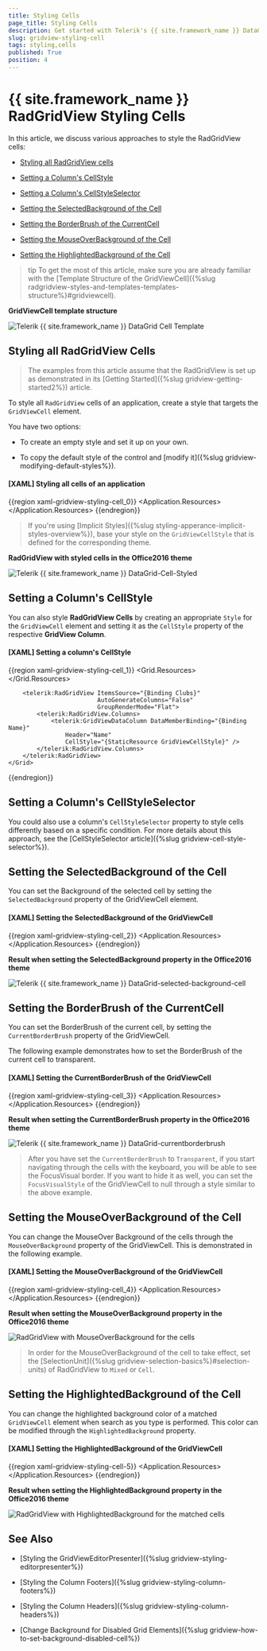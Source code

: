 ```yaml
---
title: Styling Cells
page_title: Styling Cells
description: Get started with Telerik's {{ site.framework_name }} DataGrid and learn how to create an appropriate style targeting the Cell element.
slug: gridview-styling-cell
tags: styling,cells
published: True
position: 4
---
```


# {{ site.framework_name }} RadGridView Styling Cells

In this article, we discuss various approaches to style the RadGridView cells:

* [Styling all RadGridView cells](#styling-all-radgridview-cells)

* [Setting a Column's CellStyle](#setting-a-columns-cellstyle)

* [Setting a Column's CellStyleSelector](#setting-a-columns-cellstyleselector)

* [Setting the SelectedBackground of the Cell](#setting-the-selectedbackground-of-the-cell)

* [Setting the BorderBrush of the CurrentCell](#setting-the-borderbrush-of-the-currentcell)

* [Setting the MouseOverBackground of the Cell](#setting-the-mouseoverbackground-of-the-cell)

* [Setting the HighlightedBackground of the Cell](#setting-the-highlightedbackground-of-the-cell)

>tip To get the most of this article, make sure you are already familiar with the [Template Structure of the GridViewCell]({%slug radgridview-styles-and-templates-templates-structure%}#gridviewcell).

__GridViewCell template structure__

![Telerik {{ site.framework_name }} DataGrid Cell Template](images/gridviewcell-template.png)

## Styling all RadGridView Cells

> The examples from this article assume that the RadGridView is set up as demonstrated in its [Getting Started]({%slug gridview-getting-started2%}) article.

To style all `RadGridView` cells of an application, create a style that targets the `GridViewCell` element.

You have two options:

* To create an empty style and set it up on your own.

* To copy the default style of the control and [modify it]({%slug gridview-modifying-default-styles%}).

#### __[XAML] Styling all cells of an application__

{{region xaml-gridview-styling-cell_0}}
	<Application.Resources>
        <ResourceDictionary>
            <!-- If you use NoXaml dlls set the BasedOn property of the Style: BasedOn="{StaticResource GridViewCellStyle}" -->
            <Style TargetType="telerik:GridViewCell">
                <Setter Property="VerticalContentAlignment" Value="Top"/>
                <Setter Property="HorizontalContentAlignment" Value="Center"/>
                <Setter Property="Background" Value="#ffcc00"/>
            </Style>
        </ResourceDictionary>
    </Application.Resources>
{{endregion}}

>If you're using [Implicit Styles]({%slug styling-apperance-implicit-styles-overview%}), base your style on the `GridViewCellStyle` that is defined for the corresponding theme.

__RadGridView with styled cells in the Office2016 theme__

![Telerik {{ site.framework_name }} DataGrid-Cell-Styled](images/RadGridView-Cell-Styled.png)

## Setting a Column's CellStyle

You can also style __RadGridView Cells__ by creating an appropriate `Style` for the `GridViewCell` element and setting it as the `CellStyle` property of the respective __GridView Column__. 

#### __[XAML] Setting a column's CellStyle__
{{region xaml-gridview-styling-cell_1}}
	<Grid>
        <Grid.Resources>
            <!-- If you use NoXaml dlls set the BasedOn property of the Style: BasedOn="{StaticResource GridViewCellStyle}" -->
            <Style x:Key="GridViewCellStyle" TargetType="telerik:GridViewCell">
                <Setter Property="VerticalContentAlignment" Value="Top"/>
                <Setter Property="HorizontalContentAlignment" Value="Center"/>
                <Setter Property="Background" Value="#ffcc00"/>
            </Style>
        </Grid.Resources>

        <telerik:RadGridView ItemsSource="{Binding Clubs}"
                             AutoGenerateColumns="False"
                             GroupRenderMode="Flat">
            <telerik:RadGridView.Columns>
                <telerik:GridViewDataColumn DataMemberBinding="{Binding Name}"
	                Header="Name"
	                CellStyle="{StaticResource GridViewCellStyle}" />
            </telerik:RadGridView.Columns>
        </telerik:RadGridView>
    </Grid>
{{endregion}}

## Setting a Column's CellStyleSelector

You could also use a column's `CellStyleSelector` property to style cells differently based on a specific condition. For more details about this approach, see the [CellStyleSelector article]({%slug gridview-cell-style-selector%}).

## Setting the SelectedBackground of the Cell

You can set the Background of the selected cell by setting the `SelectedBackground` property of the GridViewCell element.

#### __[XAML] Setting the SelectedBackground of the GridViewCell__
{{region xaml-gridview-styling-cell_2}}
	<Application.Resources>
        <ResourceDictionary>
            <!-- If you use NoXaml dlls set the BasedOn property of the Style: BasedOn="{StaticResource GridViewCellStyle}" -->
            <Style TargetType="telerik:GridViewCell">
                <Setter Property="SelectedBackground" Value="Bisque" />
            </Style>
        </ResourceDictionary>
    </Application.Resources>
{{endregion}}

__Result when setting the SelectedBackground property in the Office2016 theme__

![Telerik {{ site.framework_name }} DataGrid-selected-background-cell](images/gridview-selectedbackground-cell.png)

## Setting the BorderBrush of the CurrentCell

You can set the BorderBrush of the current cell, by setting the `CurrentBorderBrush` property of the GridViewCell. 

The following example demonstrates how to set the BorderBrush of the current cell to transparent.

#### __[XAML] Setting the CurrentBorderBrush of the GridViewCell__
{{region xaml-gridview-styling-cell_3}}
	<Application.Resources>
        <ResourceDictionary>
            <!-- If you use NoXaml dlls set the BasedOn property of the Style: BasedOn="{StaticResource GridViewCellStyle}" -->
            <Style TargetType="telerik:GridViewCell">
                <Setter Property="CurrentBorderBrush" Value="Transparent" />
            </Style>
        </ResourceDictionary>
    </Application.Resources>
{{endregion}}

__Result when setting the CurrentBorderBrush property in the Office2016 theme__

![Telerik {{ site.framework_name }} DataGrid-currentborderbrush](images/gridview-currentborderbrush.png)

> After you have set the `CurrentBorderBrush` to `Transparent`, if you start navigating through the cells with the keyboard, you will be able to see the FocusVisual border. If you want to hide it as well, you can set the `FocusVisualStyle` of the GridViewCell to null through a style similar to the above example.

## Setting the MouseOverBackground of the Cell

You can change the MouseOver Background of the cells through the `MouseOverBackground` property of the GridViewCell. This is demonstrated in the following example.

#### __[XAML] Setting the MouseOverBackground of the GridViewCell__
{{region xaml-gridview-styling-cell_4}}
	<Application.Resources>
        <ResourceDictionary>
            <!-- If you use NoXaml dlls set the BasedOn property of the Style: BasedOn="{StaticResource GridViewCellStyle}" -->
            <Style TargetType="telerik:GridViewCell" >
                <Setter Property="MouseOverBackground" Value="Pink" />
            </Style>
        </ResourceDictionary>
    </Application.Resources>
{{endregion}}

__Result when setting the MouseOverBackground property in the Office2016 theme__

![RadGridView with MouseOverBackground for the cells](images/gridviewcell-mouseoverbackground.png)

> In order for the MouseOverBackground of the cell to take effect, set the [SelectionUnit]({%slug gridview-selection-basics%}#selection-units) of RadGridView to `Mixed` or `Cell`.

## Setting the HighlightedBackground of the Cell

You can change the highlighted background color of a matched `GridViewCell` element when search as you type is performed. This color can be modified through the `HighlightedBackground` property.

#### __[XAML] Setting the HighlightedBackground of the GridViewCell__
{{region xaml-gridview-styling-cell-5}}
    <Application.Resources>
        <ResourceDictionary>
            <!-- If you use NoXaml dlls set the BasedOn property of the Style: BasedOn="{StaticResource GridViewCellStyle}" -->
            <Style TargetType="telerik:GridViewCell" >
                <Setter Property="HighlightedBackground" Value="Pink"/>
            </Style>
        </ResourceDictionary>
    </Application.Resources>
{{endregion}}

__Result when setting the HighlightedBackground property in the Office2016 theme__

![RadGridView with HighlightedBackground for the matched cells](images/gridviewcell-matched-highlighted-background.png)

## See Also

 * [Styling the GridViewEditorPresenter]({%slug gridview-styling-editorpresenter%})

 * [Styling the Column Footers]({%slug gridview-styling-column-footers%})

 * [Styling the Column Headers]({%slug gridview-styling-column-headers%})

 * [Change Background for Disabled Grid Elements]({%slug gridview-how-to-set-background-disabled-cell%})
